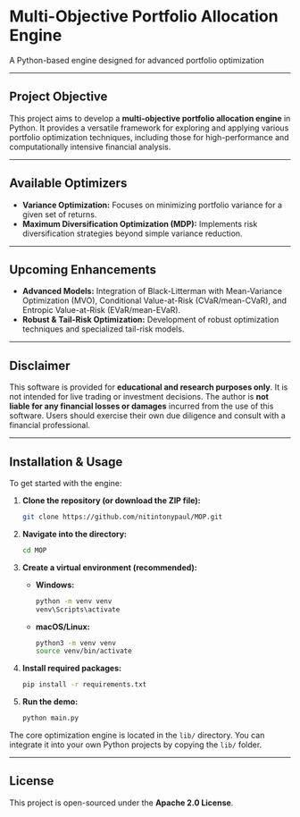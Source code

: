 # Multi-Objective Portfolio Allocation Engine

A Python-based engine designed for advanced portfolio optimization

---

## Project Objective

This project aims to develop a **multi-objective portfolio allocation engine** in Python. It provides a versatile framework for exploring and applying various portfolio optimization techniques, including those for high-performance and computationally intensive financial analysis.

---

## Available Optimizers

* **Variance Optimization:** Focuses on minimizing portfolio variance for a given set of returns.
* **Maximum Diversification Optimization (MDP):** Implements risk diversification strategies beyond simple variance reduction.

---

## Upcoming Enhancements

* **Advanced Models:** Integration of Black-Litterman with Mean-Variance Optimization (MVO), Conditional Value-at-Risk (CVaR/mean-CVaR), and Entropic Value-at-Risk (EVaR/mean-EVaR).
* **Robust & Tail-Risk Optimization:** Development of robust optimization techniques and specialized tail-risk models.

---

## Disclaimer

This software is provided for **educational and research purposes only**. It is not intended for live trading or investment decisions. The author is **not liable for any financial losses or damages** incurred from the use of this software. Users should exercise their own due diligence and consult with a financial professional.

---

## Installation & Usage

To get started with the engine:

1.  **Clone the repository (or download the ZIP file):**
    ```bash
    git clone https://github.com/nitintonypaul/MOP.git
    ```
    
2.  **Navigate into the directory:**
    ```bash
    cd MOP
    ```
    
3. **Create a virtual environment (recommended):**
   - **Windows:**
     ```bash
     python -m venv venv
     venv\Scripts\activate
     ```
   - **macOS/Linux:**
     ```bash
     python3 -m venv venv
     source venv/bin/activate
     ```  

4. **Install required packages:**
   ```bash
   pip install -r requirements.txt
   ```
   
5.  **Run the demo:**
    ```bash
    python main.py
    ```

The core optimization engine is located in the `lib/` directory. You can integrate it into your own Python projects by copying the `lib/` folder.

---

## License

This project is open-sourced under the **Apache 2.0 License**.
